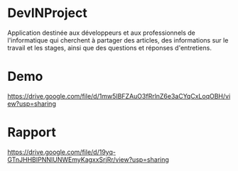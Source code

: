 # DevINProject
Application destinée aux développeurs et aux professionnels de l'informatique qui cherchent à partager des articles, des informations sur le travail et les stages, ainsi que des questions et réponses d'entretiens.
# Demo
https://drive.google.com/file/d/1mw5IBFZAuO3fRrlnZ6e3aCYqCxLoqOBH/view?usp=sharing

# Rapport 
https://drive.google.com/file/d/19yq-GTnJHHBIPNNIUNWEmyKagxxSrjRr/view?usp=sharing
